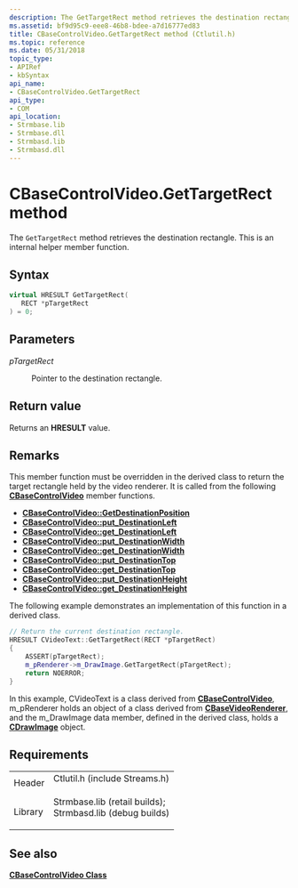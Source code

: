 ```yaml
---
description: The GetTargetRect method retrieves the destination rectangle. This is an internal helper member function.
ms.assetid: bf9d95c9-eee8-46b8-bdee-a7d16777ed83
title: CBaseControlVideo.GetTargetRect method (Ctlutil.h)
ms.topic: reference
ms.date: 05/31/2018
topic_type: 
- APIRef
- kbSyntax
api_name: 
- CBaseControlVideo.GetTargetRect
api_type: 
- COM
api_location: 
- Strmbase.lib
- Strmbase.dll
- Strmbasd.lib
- Strmbasd.dll
---
```


# CBaseControlVideo.GetTargetRect method

The `GetTargetRect` method retrieves the destination rectangle. This is an internal helper member function.

## Syntax


```C++
virtual HRESULT GetTargetRect(
   RECT *pTargetRect
) = 0;
```



## Parameters

<dl> <dt>

*pTargetRect* 
</dt> <dd>

Pointer to the destination rectangle.

</dd> </dl>

## Return value

Returns an **HRESULT** value.

## Remarks

This member function must be overridden in the derived class to return the target rectangle held by the video renderer. It is called from the following [**CBaseControlVideo**](cbasecontrolvideo.md) member functions.

-   [**CBaseControlVideo::GetDestinationPosition**](cbasecontrolvideo-getdestinationposition.md)
-   [**CBaseControlVideo::put\_DestinationLeft**](cbasecontrolvideo-put-destinationleft.md)
-   [**CBaseControlVideo::get\_DestinationLeft**](cbasecontrolvideo-get-destinationleft.md)
-   [**CBaseControlVideo::put\_DestinationWidth**](cbasecontrolvideo-put-destinationwidth.md)
-   [**CBaseControlVideo::get\_DestinationWidth**](cbasecontrolvideo-get-destinationwidth.md)
-   [**CBaseControlVideo::put\_DestinationTop**](cbasecontrolvideo-put-destinationtop.md)
-   [**CBaseControlVideo::get\_DestinationTop**](cbasecontrolvideo-get-destinationtop.md)
-   [**CBaseControlVideo::put\_DestinationHeight**](cbasecontrolvideo-put-destinationheight.md)
-   [**CBaseControlVideo::get\_DestinationHeight**](cbasecontrolvideo-get-destinationheight.md)

The following example demonstrates an implementation of this function in a derived class.


```C++
// Return the current destination rectangle.
HRESULT CVideoText::GetTargetRect(RECT *pTargetRect)
{
    ASSERT(pTargetRect);
    m_pRenderer->m_DrawImage.GetTargetRect(pTargetRect);
    return NOERROR;
}
```



In this example, CVideoText is a class derived from [**CBaseControlVideo**](cbasecontrolvideo.md), m\_pRenderer holds an object of a class derived from [**CBaseVideoRenderer**](cbasevideorenderer.md), and the m\_DrawImage data member, defined in the derived class, holds a [**CDrawImage**](cdrawimage.md) object.

## Requirements



|                    |                                                                                                                                                                                            |
|--------------------|--------------------------------------------------------------------------------------------------------------------------------------------------------------------------------------------|
| Header<br/>  | <dl> <dt>Ctlutil.h (include Streams.h)</dt> </dl>                                                                                   |
| Library<br/> | <dl> <dt>Strmbase.lib (retail builds); </dt> <dt>Strmbasd.lib (debug builds)</dt> </dl> |



## See also

<dl> <dt>

[**CBaseControlVideo Class**](cbasecontrolvideo.md)
</dt> </dl>

 

 




